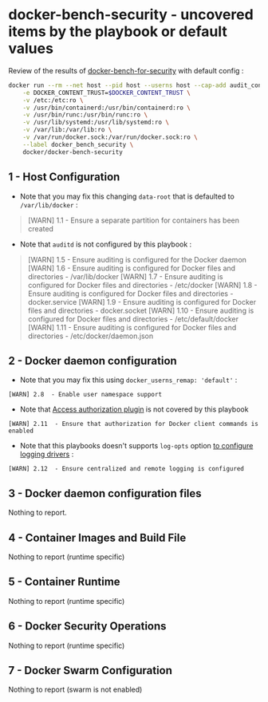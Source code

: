 # docker-bench-security - uncovered items by the playbook or default values

Review of the results of [docker-bench-for-security](https://github.com/docker/docker-bench-security#docker-bench-for-security) with default config :

```bash
docker run --rm --net host --pid host --userns host --cap-add audit_control \
    -e DOCKER_CONTENT_TRUST=$DOCKER_CONTENT_TRUST \
    -v /etc:/etc:ro \
    -v /usr/bin/containerd:/usr/bin/containerd:ro \
    -v /usr/bin/runc:/usr/bin/runc:ro \
    -v /usr/lib/systemd:/usr/lib/systemd:ro \
    -v /var/lib:/var/lib:ro \
    -v /var/run/docker.sock:/var/run/docker.sock:ro \
    --label docker_bench_security \
    docker/docker-bench-security
```

## 1 - Host Configuration

* Note that you may fix this changing `data-root` that is defaulted to `/var/lib/docker` :

> [WARN] 1.1  - Ensure a separate partition for containers has been created

* Note that `auditd` is not configured by this playbook :

> [WARN] 1.5  - Ensure auditing is configured for the Docker daemon
> [WARN] 1.6  - Ensure auditing is configured for Docker files and directories - /var/lib/docker
> [WARN] 1.7  - Ensure auditing is configured for Docker files and directories - /etc/docker
> [WARN] 1.8  - Ensure auditing is configured for Docker files and directories - docker.service
> [WARN] 1.9  - Ensure auditing is configured for Docker files and directories - docker.socket
> [WARN] 1.10  - Ensure auditing is configured for Docker files and directories - /etc/default/docker
> [WARN] 1.11  - Ensure auditing is configured for Docker files and directories - /etc/docker/daemon.json

## 2 - Docker daemon configuration

* Note that you may fix this using `docker_userns_remap: 'default'` :

```
[WARN] 2.8  - Enable user namespace support
```

* Note that [Access authorization plugin](https://docs.docker.com/engine/extend/plugins_authorization/) is not covered by this playbook

```
[WARN] 2.11  - Ensure that authorization for Docker client commands is enabled
```

* Note that this playbooks doesn't supports `log-opts` option [to configure logging drivers](https://docs.docker.com/config/containers/logging/configure/) :

```
[WARN] 2.12  - Ensure centralized and remote logging is configured
```

## 3 - Docker daemon configuration files

Nothing to report.

## 4 - Container Images and Build File

Nothing to report (runtime specific)

## 5 - Container Runtime

Nothing to report (runtime specific)

## 6 - Docker Security Operations

Nothing to report (runtime specific)

## 7 - Docker Swarm Configuration

Nothing to report (swarm is not enabled)

